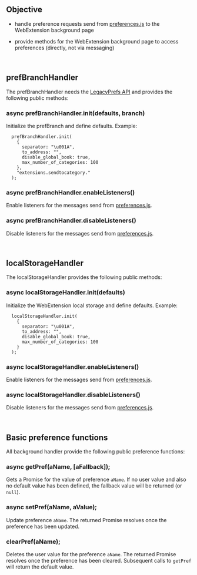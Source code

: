 ## Objective

* handle preference requests send from [preferences.js](https://github.com/thunderbird/addon-developer-support/tree/master/scripts/preferences) to the WebExtension background page

* provide methods for the WebExtension background page to access preferences (directly, not via messaging)

&nbsp;

## prefBranchHandler

The prefBranchHandler needs the [LegacyPrefs API](https://github.com/thunderbird/addon-developer-support/tree/master/auxiliary-apis/LegacyPrefs) and provides the following public methods:

### async prefBranchHandler.init(defaults, branch)

Initialize the prefBranch and define defaults. Example:

```
  prefBranchHandler.init(
    {
      separator: "\u001A",
      to_address: "",
      disable_global_book: true,
      max_number_of_categories: 100
    },
    "extensions.sendtocategory."
  );
```

### async prefBranchHandler.enableListeners()

Enable listeners for the messages send from [preferences.js](https://github.com/thunderbird/addon-developer-support/tree/master/scripts/preferences).

### async prefBranchHandler.disableListeners()

Disable listeners for the messages send from [preferences.js](https://github.com/thunderbird/addon-developer-support/tree/master/scripts/preferences).

&nbsp;

## localStorageHandler

The localStorageHandler provides the following public methods:

### async localStorageHandler.init(defaults)

Initialize the WebExtension local storage and define defaults. Example:

```
  localStorageHandler.init(
    {
      separator: "\u001A",
      to_address: "",
      disable_global_book: true,
      max_number_of_categories: 100
    }
  );
```

### async localStorageHandler.enableListeners()

Enable listeners for the messages send from [preferences.js](https://github.com/thunderbird/addon-developer-support/tree/master/scripts/preferences).

### async localStorageHandler.disableListeners()

Disable listeners for the messages send from [preferences.js](https://github.com/thunderbird/addon-developer-support/tree/master/scripts/preferences).

&nbsp;

## Basic preference functions

All background handler provide the following public preference functions:

### async getPref(aName, [aFallback]);

Gets a Promise for the value of preference `aName`. If no user value and also no default value
has been defined, the fallback value will be returned (or `null`).

### async setPref(aName, aValue);

Update preference `aName`. The returned Promise resolves once the preference has been updated.

### clearPref(aName);

Deletes the user value for the preference `aName`. The returned Promise resolves once the preference has been cleared. Subsequent calls to `getPref` will return
the default value.
